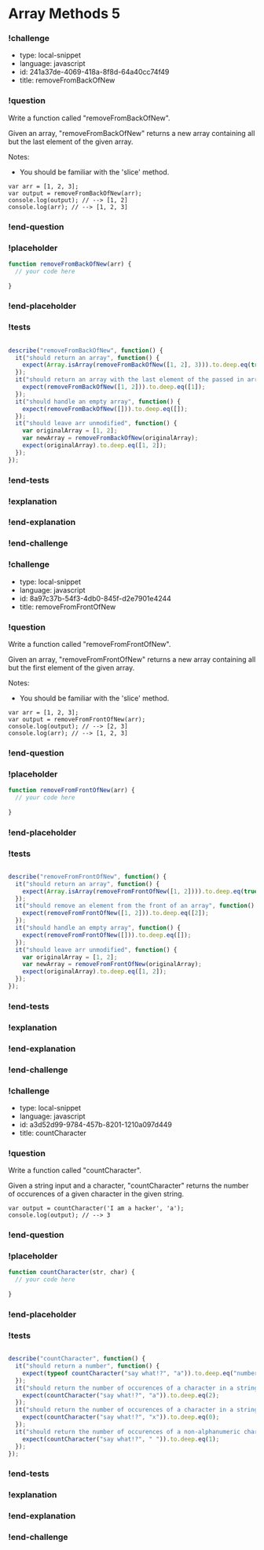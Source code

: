 # Array Methods 5

### !challenge

* type: local-snippet
* language: javascript
* id: 241a37de-4069-418a-8f8d-64a40cc74f49
* title: removeFromBackOfNew

### !question

Write a function called "removeFromBackOfNew".

Given an array, "removeFromBackOfNew" returns a new array containing all but the last element of the given array.

Notes:
* You should be familiar with the 'slice' method.

```
var arr = [1, 2, 3];
var output = removeFromBackOfNew(arr);
console.log(output); // --> [1, 2]
console.log(arr); // --> [1, 2, 3]
```

### !end-question

### !placeholder

```js
function removeFromBackOfNew(arr) {
  // your code here
  
}
```

### !end-placeholder

### !tests

```js

describe("removeFromBackOfNew", function() {
  it("should return an array", function() {
    expect(Array.isArray(removeFromBackOfNew([1, 2], 3))).to.deep.eq(true);
  });
  it("should return an array with the last element of the passed in array removed", function() {
    expect(removeFromBackOfNew([1, 2])).to.deep.eq([1]);
  });
  it("should handle an empty array", function() {
    expect(removeFromBackOfNew([])).to.deep.eq([]);
  });
  it("should leave arr unmodified", function() {
    var originalArray = [1, 2];
    var newArray = removeFromBackOfNew(originalArray);
    expect(originalArray).to.deep.eq([1, 2]);
  });
});


```

### !end-tests

### !explanation

### !end-explanation

### !end-challenge

### !challenge

* type: local-snippet
* language: javascript
* id: 8a97c37b-54f3-4db0-845f-d2e7901e4244
* title: removeFromFrontOfNew

### !question

Write a function called "removeFromFrontOfNew".

Given an array, "removeFromFrontOfNew" returns a new array containing all but the first element of the given array.

Notes:
* You should be familiar with the 'slice' method.

```
var arr = [1, 2, 3];
var output = removeFromFrontOfNew(arr);
console.log(output); // --> [2, 3]
console.log(arr); // --> [1, 2, 3]
```

### !end-question

### !placeholder

```js
function removeFromFrontOfNew(arr) {
  // your code here
  
}
```

### !end-placeholder

### !tests

```js

describe("removeFromFrontOfNew", function() {
  it("should return an array", function() {
    expect(Array.isArray(removeFromFrontOfNew([1, 2]))).to.deep.eq(true);
  });
  it("should remove an element from the front of an array", function() {
    expect(removeFromFrontOfNew([1, 2])).to.deep.eq([2]);
  });
  it("should handle an empty array", function() {
    expect(removeFromFrontOfNew([])).to.deep.eq([]);
  });
  it("should leave arr unmodified", function() {
    var originalArray = [1, 2];
    var newArray = removeFromFrontOfNew(originalArray);
    expect(originalArray).to.deep.eq([1, 2]);
  });
});

```

### !end-tests

### !explanation

### !end-explanation

### !end-challenge

### !challenge

* type: local-snippet
* language: javascript
* id: a3d52d99-9784-457b-8201-1210a097d449
* title: countCharacter

### !question

Write a function called "countCharacter".

Given a string input and a character, "countCharacter" returns the number of occurences of a given character in the given string.

```
var output = countCharacter('I am a hacker', 'a');
console.log(output); // --> 3
```

### !end-question

### !placeholder

```js
function countCharacter(str, char) {
  // your code here
  
}
```

### !end-placeholder

### !tests

```js

describe("countCharacter", function() {
  it("should return a number", function() {
    expect(typeof countCharacter("say what!?", "a")).to.deep.eq("number");
  });
  it("should return the number of occurences of a character in a string when the character exists", function() {
    expect(countCharacter("say what!?", "a")).to.deep.eq(2);
  });
  it("should return the number of occurences of a character in a string when the character does not exist", function() {
    expect(countCharacter("say what!?", "x")).to.deep.eq(0);
  });
  it("should return the number of occurences of a non-alphanumeric character in a string when the character exists", function() {
    expect(countCharacter("say what!?", " ")).to.deep.eq(1);
  });
});


```

### !end-tests

### !explanation

### !end-explanation

### !end-challenge
